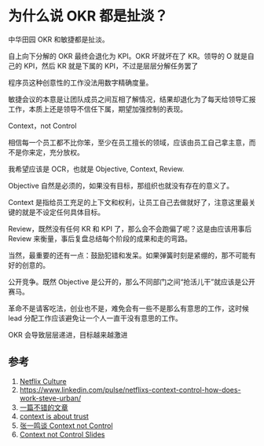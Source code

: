 # 为什么说 OKR 都是扯淡？

<!--
ID: 58f8931b-5c04-4705-95eb-e3bf4a03c420
Status: draft
Date: 2019-06-15T14:31:18
Modified: 2020-05-16T11:01:10
wp_id: 36
-->

中华田园 OKR 和敏捷都是扯淡。

自上向下分解的 OKR 最终会退化为 KPI。OKR 坏就坏在了 KR。领导的 O 就是自己的 KPI，然后 KR 就是下属的 KPI，不过是层层分解任务罢了

程序员这种创意性的工作没法用数字精确度量。

敏捷会议的本意是让团队成员之间互相了解情况，结果却退化为了每天给领导汇报工作，本质上还是领导不信任下属，期望加强控制的表现。

Context，not Control

相信每一个员工都不比你笨，至少在员工擅长的领域，应该由员工自己拿主意，而不是你来定，充分放权。

我希望应该是 OCR，也就是 Objective, Context, Review.

Objective 自然是必须的，如果没有目标，那组织也就没有存在的意义了。

Context 是指给员工充足的上下文和权利，让员工自己去做就好了，注意这里最关键的就是不设定任何具体目标。

Review，既然没有任何 KR 和 KPI 了，那么会不会跑偏了呢？这是由应该用事后 Review 来衡量，事后复盘总结每个阶段的成果和走的弯路。

当然，最重要的还有一点：鼓励犯错和发呆。如果弹簧时刻是紧绷的，那不可能有好的创意的。

公开竞争。既然 Objective 是公开的，那么不同部门之间“抢活儿干”就应该是公开赛马。

革命不是请客吃法，创业也不是，难免会有一些不是那么有意思的工作，这时候 lead 分配工作应该避免让一个人一直干没有意思的工作。

OKR 会导致层层递进，目标越来越激进


## 参考

1. [Netflix Culture](https://jobs.netflix.com/culture)
2. https://www.linkedin.com/pulse/netflixs-context-control-how-does-work-steve-urban/
3. [一篇不错的文章](https://inventiv.io/provide-context-not-control/)
4. [context is about trust](https://tommccallum.com/2018/01/07/trust-story-netflix-context-not-control/)
5. [张一鸣谈 Context not Control](https://36kr.com/p/5072281)
6. [Context not Control Slides](https://www.slideshare.net/reed2001/culture-1798664/82-Context_not_ControlContext_embrace_Strategy)